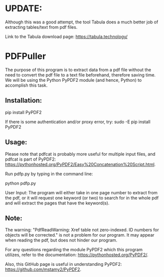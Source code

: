 # UPDATE:

Although this was a good attempt, the tool Tabula does a much better job
of extracting tables/text from pdf files.

Link to the Tabula download page: https://tabula.technology/ 



# PDFPuller

The purpose of this program is to extract data from a pdf file without 
the need to convert the pdf file to a text file beforehand, therefore
saving time. We will be using the Python PyPDF2 module (and hence, Python)
to accomplish this task. 


## Installation: 

pip install PyPDF2

If there is some authentication and/or proxy error, try:
sudo -E pip install PyPDF2


## Usage:

Please note that pdfcat is probably more useful for multiple input files, and
pdfcat is part of PyPDF2:
https://pythonhosted.org/PyPDF2/Easy%20Concatenation%20Script.html. 

Run pdfp.py by typing in the command line:

python pdfp.py

User Input: 
The program will either take in one page number to extract from the pdf, or it will 
request one keyword (or two) to search for in the whole pdf and will extract the pages 
that have the keyword(s).  


## Note: 

The warning:
"PdfReadWarning: Xref table not zero-indexed. ID numbers for objects will be corrected."
is not a problem for our program. It may appear when reading the pdf, but does not 
hinder our program. 

For any questions regarding the module PyPDF2 which this program utilizes, refer to the 
documentation: https://pythonhosted.org/PyPDF2/. 

Also, this GitHub page is useful in understanding PyPDF2:
https://github.com/mstamy2/PyPDF2. 

